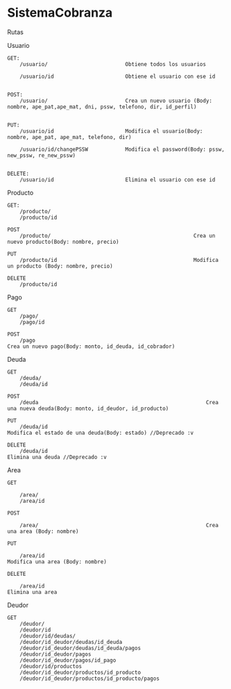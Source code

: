 # SistemaCobranza

Rutas

Usuario

	GET:
		/usuario/                         Obtiene todos los usuarios

		/usuario/id                       Obtiene el usuario con ese id


	POST:
		/usuario/                         Crea un nuevo usuario (Body: nombre, ape_pat,ape_mat, dni, pssw, telefono, dir, id_perfil)


	PUT:
		/usuario/id                       Modifica el usuario(Body: nombre, ape_pat, ape_mat, telefono, dir)

		/usuario/id/changePSSW            Modifica el password(Body: pssw, new_pssw, re_new_pssw)


	DELETE:
		/usuario/id                       Elimina el usuario con ese id
	
Producto

	GET:
		/producto/
		/producto/id

	POST
		/producto/												Crea un nuevo producto(Body: nombre, precio)

	PUT
		/producto/id											Modifica un producto (Body: nombre, precio)

	DELETE
		/producto/id
	
Pago

	GET
		/pago/
		/pago/id

	POST
		/pago															Crea un nuevo pago(Body: monto, id_deuda, id_cobrador)
	
Deuda

	GET
		/deuda/
		/deuda/id

	POST
		/deuda														Crea una nueva deuda(Body: monto, id_deudor, id_producto)

	PUT
		/deuda/id													Modifica el estado de una deuda(Body: estado) //Deprecado :v

	DELETE
		/deuda/id													Elimina una deuda //Deprecado :v
	
Area
	
	GET

		/area/
		/area/id

	POST

		/area/														Crea una area (Body: nombre)

	PUT

		/area/id													Modifica una area (Body: nombre)

	DELETE

		/area/id													Elimina una area


Deudor

	GET
		/deudor/
		/deudor/id
		/deudor/id/deudas/
		/deudor/id_deudor/deudas/id_deuda
		/deudor/id_deudor/deudas/id_deuda/pagos
		/deudor/id_deudor/pagos
		/deudor/id_deudor/pagos/id_pago
		/deudor/id/productos
		/deudor/id_deudor/productos/id_producto
		/deudor/id_deudor/productos/id_producto/pagos
